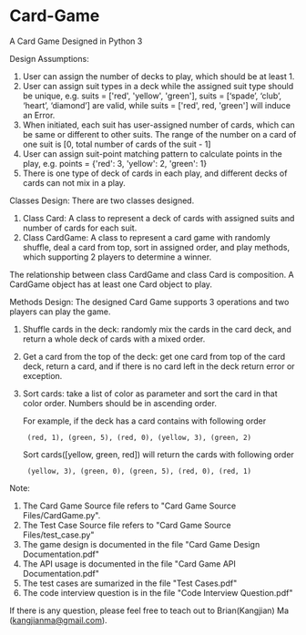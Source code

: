 # Card-Game
A Card Game Designed in Python 3

Design Assumptions:
  1) User can assign the number of decks to play, which should be at least 1.
  2) User can assign suit types in a deck while the assigned suit type should be unique, e.g. suits = ['red', 'yellow', 'green'], suits = [‘spade’, ‘club’, ‘heart’, ‘diamond’] are valid, while suits = ['red', red, 'green'] will induce an Error.
  3) When initiated, each suit has user-assigned number of cards, which can be same or different to other suits. The range of the number on a card of one suit is [0, total number of cards of the suit - 1]
  4) User can assign suit-point matching pattern to calculate points in the play, e.g. points = {'red': 3, 'yellow': 2, 'green': 1}
  5) There is one type of deck of cards in each play, and different decks of cards can not mix in a play.
  
Classes Design:
There are two classes designed.
  1) Class Card: A class to represent a deck of cards with assigned suits and number of cards for each suit.
  2) Class CardGame: A class to represent a card game with randomly shuffle, deal a card from top, sort in assigned order, and play methods, which supporting 2 players to determine a winner. 

The relationship between class CardGame and class Card is composition. A CardGame object has at least one Card object to play. 
  
Methods Design:
The designed Card Game supports 3 operations and two players can play the game.
  1) Shuffle cards in the deck: randomly mix the cards in the card deck, and return a whole deck of cards with a mixed order.
  2) Get a card from the top of the deck: get one card from top of the card deck, return a card, and if there is no card left in the deck return error or exception.
  3) Sort cards: take a list of color as parameter and sort the card in that color order. Numbers should be in ascending order.  
      
      For example, if the deck has a card contains with following order  
          
          (red, 1), (green, 5), (red, 0), (yellow, 3), (green, 2) 
      
      Sort cards([yellow, green, red]) will return the cards with following order 
          
          (yellow, 3), (green, 0), (green, 5), (red, 0), (red, 1) 

Note:
1) The Card Game Source file refers to "Card Game Source Files/CardGame.py".
2) The Test Case Source file refers to "Card Game Source Files/test_case.py"
3) The game design is documented in the file "Card Game Design Documentation.pdf"
4) The API usage is documented in the file "Card Game API Documentation.pdf"
5) The test cases are sumarized in the file "Test Cases.pdf"
6) The code interview question is in the file "Code Interview Question.pdf"

If there is any question, please feel free to teach out to Brian(Kangjian) Ma (kangjianma@gmail.com).

